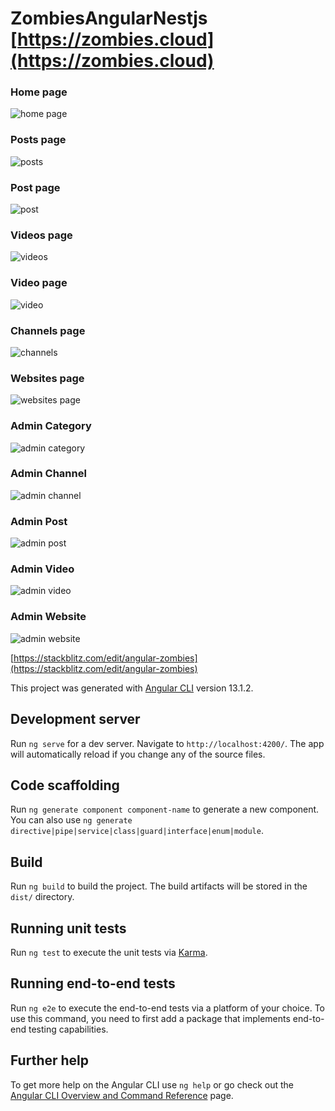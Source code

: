 # ZombiesAngularNestjs [https://zombies.cloud](https://zombies.cloud)

### Home page

![home page](./screenshots/home.png)

### Posts page

![posts](./screenshots/posts.png)

### Post page

![post](./screenshots/post.png)

### Videos page

![videos](./screenshots/videos.png)

### Video page

![video](./screenshots/video.png)

### Channels page

![channels](./screenshots/channels.png)

### Websites page

![websites page](./screenshots/websites.png)

### Admin Category

![admin category](./screenshots/admin-category.png)

### Admin Channel

![admin channel](./screenshots/admin-channel.png)

### Admin Post

![admin post](./screenshots/admin-post.png)

### Admin Video

![admin video](./screenshots/admin-video.png)

### Admin Website

![admin website](./screenshots/admin-website.png)

[https://stackblitz.com/edit/angular-zombies](https://stackblitz.com/edit/angular-zombies)

This project was generated with [Angular CLI](https://github.com/angular/angular-cli) version 13.1.2.

## Development server

Run `ng serve` for a dev server. Navigate to `http://localhost:4200/`. The app will automatically reload if you change any of the source files.

## Code scaffolding

Run `ng generate component component-name` to generate a new component. You can also use `ng generate directive|pipe|service|class|guard|interface|enum|module`.

## Build

Run `ng build` to build the project. The build artifacts will be stored in the `dist/` directory.

## Running unit tests

Run `ng test` to execute the unit tests via [Karma](https://karma-runner.github.io).

## Running end-to-end tests

Run `ng e2e` to execute the end-to-end tests via a platform of your choice. To use this command, you need to first add a package that implements end-to-end testing capabilities.

## Further help

To get more help on the Angular CLI use `ng help` or go check out the [Angular CLI Overview and Command Reference](https://angular.io/cli) page.

